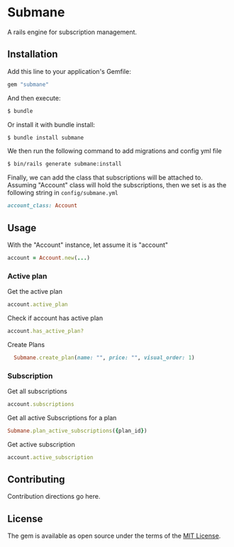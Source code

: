 # Submane
A rails engine for subscription management.


## Installation
Add this line to your application's Gemfile:

```ruby
gem "submane"
```

And then execute:
```bash
$ bundle
```

Or install it with bundle install:
```bash
$ bundle install submane
```

We then run the following command to add migrations and config yml file
```bash
$ bin/rails generate submane:install
```

Finally, we can add the class that subscriptions will be attached to.
Assuming "Account" class will hold the subscriptions, then we set is as the following string in `config/submane.yml`
```ruby
account_class: Account
```

## Usage
With the "Account" instance, let assume it is "account"
```ruby
account = Account.new(...)
```
### Active plan
Get the active plan

```ruby
account.active_plan
```

Check if account has active plan

```ruby
account.has_active_plan?
```
Create Plans
```ruby
  Submane.create_plan(name: "", price: "", visual_order: 1)
```

### Subscription
Get all subscriptions
```ruby
account.subscriptions
```
Get all active Subscriptions for a plan
```ruby
Submane.plan_active_subscriptions({plan_id})
```
Get active subscription
```ruby
account.active_subscription
```

## Contributing
Contribution directions go here.

## License
The gem is available as open source under the terms of the [MIT License](https://opensource.org/licenses/MIT).

